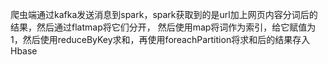 爬虫端通过kafka发送消息到spark，spark获取到的是url加上网页内容分词后的结果，然后通过flatmap将它们分开，
然后使用map将词作为索引，给它赋值为1，然后使用reduceByKey求和，再使用foreachPartition将求和后的结果存入Hbase
  